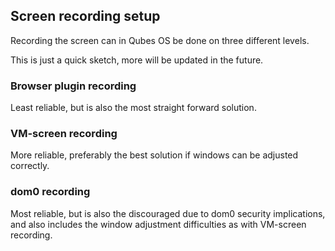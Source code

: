 ## Screen recording setup ##
Recording the screen can in Qubes OS be done on three different levels.

This is just a quick sketch, more will be updated in the future.

### Browser plugin recording ###
Least reliable, but is also the most straight forward solution.

### VM-screen recording ###
More reliable, preferably the best solution if windows can be adjusted correctly.

### dom0 recording ###
Most reliable, but is also the discouraged due to dom0 security implications, and also includes the window adjustment difficulties as with VM-screen recording.
